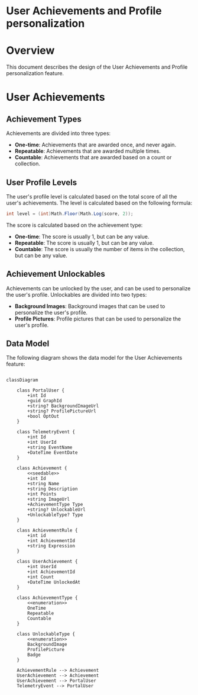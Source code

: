 # User Achievements and Profile personalization

# Overview

This document describes the design of the User Achievements and Profile personalization feature.

# User Achievements

## Achievement Types

Achievements are divided into three types:

- **One-time**: Achievements that are awarded once, and never again.
- **Repeatable**: Achievements that are awarded multiple times.
- **Countable**: Achievements that are awarded based on a count or collection.

## User Profile Levels

The user's profile level is calculated based on the total score of all the user's achievements. The level is calculated based on the following formula:

```csharp
int level = (int)Math.Floor(Math.Log(score, 2));
```

The score is calculated based on the achievement type:

- **One-time**: The score is usually 1, but can be any value.
- **Repeatable**: The score is usually 1, but can be any value.
- **Countable**: The score is usually the number of items in the collection, but can be any value.

## Achievement Unlockables

Achievements can be unlocked by the user, and can be used to personalize the user's profile. Unlockables are divided into two types:

- **Background Images**: Background images that can be used to personalize the user's profile.
- **Profile Pictures**: Profile pictures that can be used to personalize the user's profile.

## Data Model

The following diagram shows the data model for the User Achievements feature:

```mermaid

classDiagram

    class PortalUser {
        +int Id
        +guid GraphId
        +string? BackgroundImageUrl
        +string? ProfilePictureUrl
        +bool OptOut
    }

    class TelemetryEvent {
        +int Id
        +int UserId
        +string EventName
        +DateTime EventDate
    }

    class Achievement {
        <<seedable>>
        +int Id
        +string Name
        +string Description
        +int Points
        +string ImageUrl
        +AchievementType Type
        +string? UnlockableUrl
        +UnlockableType? Type
    }

    class AchievementRule {
        +int id
        +int AchievementId
        +string Expression
    }

    class UserAchievement {
        +int UserId
        +int AchievementId
        +int Count
        +DateTime UnlockedAt
    }

    class AchievementType {
        <<enumeration>>
        OneTime
        Repeatable
        Countable
    }

    class UnlockableType {
        <<enumeration>>
        BackgroundImage
        ProfilePicture
        Badge
    }

    AchievementRule --> Achievement
    UserAchievement --> Achievement
    UserAchievement --> PortalUser
    TelemetryEvent --> PortalUser
    
```
